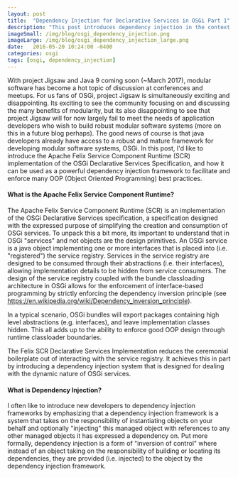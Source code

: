 ```yaml
---
layout: post
title:  "Dependency Injection for Declarative Services in OSGi Part 1"
description: "This post introduces dependency injection in the context of the OSGi Declarative Services Specification."
imageSmall: /img/blog/osgi_dependency_injection.png
imageLarge: /img/blog/osgi_dependency_injection_large.png
date:   2016-05-20 10:24:00 -0400
categories: osgi
tags: [osgi, dependency_injection]
---
```


With project Jigsaw and Java 9 coming soon (~March 2017), modular software has become a hot topic of discussion at conferences and meetups. 
For us fans of OSGi, project Jigsaw is simultaneously exciting and disappointing. Its exciting to see the community focusing on and discussing 
the many benefits of modularity, but its also disappointing to see that project Jigsaw will for now largely fail to meet the needs of application developers
who wish to build robust modular software systems (more on this in a future blog perhaps). The good news of course is that java developers already have access to 
a robust and mature framework for developing modular software systems, OSGi. In this post, I'd like to introduce the Apache Felix Service Component 
Runtime (SCR) implementation of the OSGi Declarative Services Specification, and how it can be used as a powerful dependency injection framework to facilitate 
and enforce many OOP (Object Oriented Programming) best practices.

#### What is the Apache Felix Service Component Runtime?
The Apache Felix Service Component Runtime (SCR) is an implementation of the OSGi Declarative Services specification, a specification designed with the expressed purpose of 
simplifying the creation and consumption of OSGi services. To unpack this a bit more, its important to understand that in OSGi "services" and not objects are 
the design primitives. An OSGi service is a java object implementing one or more interfaces that is placed into (i.e. "registered") the service registry. Services in 
the service registry are designed to be consumed through their abstractions (i.e. their interfaces), allowing implementation details to be hidden 
from service consumers. The design of the service registry coupled with the bundle classloading architecture in OSGi allows for the enforcement of 
interface-based programming by strictly enforcing the dependency inversion principle (see https://en.wikipedia.org/wiki/Dependency_inversion_principle). 

In a typical scenario, OSGi bundles will export packages containing high level abstractions (e.g. interfaces), and leave implementation classes hidden. 
This all adds up to the ability to enforce good OOP design through runtime classloader boundaries.

The Felix SCR Declarative Services Implementation reduces the ceremonial boilerplate out of interacting with the service registry. It achieves this in part
by introducing a dependency injection system that is designed for dealing with the dynamic nature of OSGi services. 

#### What is Dependency Injection?
I often like to introduce new developers to dependency injection frameworks by emphasizing that a dependency injection framework is a system 
that takes on the responsibility of instantiating objects on your behalf and optionally "injecting" this managed object with references to any other 
managed objects it has expressed a dependency on. Put more formally, dependency injection is a form of "inversion of control" where instead 
of an object taking on the responsibility of building or locating its dependencies, they are provided (i.e. injected) to the object by the dependency 
injection framework. 
